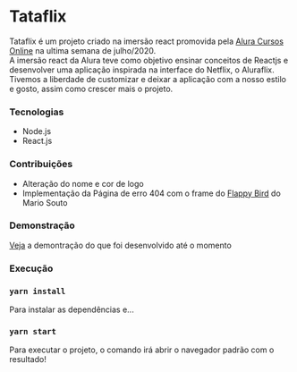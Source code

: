 # Tataflix

Tataflix é um projeto criado na imersão react promovida pela [Alura Cursos Online](https://www.alura.com.br/) na ultima semana de julho/2020. </br>
A imersão react da Alura teve como objetivo ensinar conceitos de Reactjs e desenvolver uma aplicação inspirada na interface do Netflix, o Aluraflix. 
Tivemos a liberdade de customizar e deixar a aplicação com a nosso estilo e gosto,  assim como crescer mais o projeto. 

### Tecnologias 

- Node.js
- React.js

### Contribuições 
- Alteração do nome e cor de logo
- Implementação da Página de erro 404 com o frame do [Flappy Bird](https://mariosouto.com/flappy-bird-devsoutinho/) do Mario Souto 

### Demonstração
[Veja](tataflix.vercel.app)  a demontração do que foi desenvolvido até o momento

### Execução 

### `yarn install`
Para instalar as dependências e...

### `yarn start`
Para executar o projeto, o comando irá abrir o navegador padrão com o resultado!
